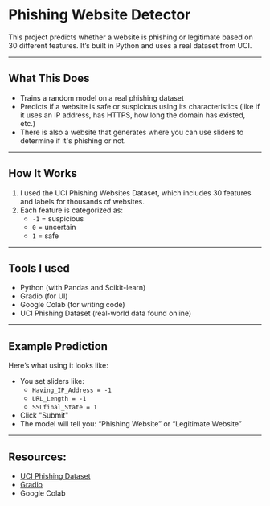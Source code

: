 #  Phishing Website Detector

This project predicts whether a website is phishing or legitimate based on 30 different features. It’s built in Python and uses a real dataset from UCI.

---

## What This Does

- Trains a random model on a real phishing dataset
- Predicts if a website is safe or suspicious using its characteristics (like if it uses an IP address, has HTTPS, how long the domain has existed, etc.)
- There is also a website that generates where you can use sliders to determine if it's phishing or not.

---

##  How It Works

1. I used the UCI Phishing Websites Dataset, which includes 30 features and labels for thousands of websites.
2. Each feature is categorized as:
   - `-1` = suspicious
   - `0` = uncertain
   - `1` = safe
   
---

## Tools I used

- Python (with Pandas and Scikit-learn)
- Gradio (for UI)
- Google Colab (for writing code)
- UCI Phishing Dataset (real-world data found online)

---

##  Example Prediction

Here’s what using it looks like:

- You set sliders like:
  - `Having_IP_Address = -1`
  - `URL_Length = -1`
  - `SSLfinal_State = 1`
- Click "Submit"
- The model will tell you:
 “Phishing Website” or “Legitimate Website”

---

## Resources:
- [UCI Phishing Dataset](https://archive.ics.uci.edu/ml/datasets/Phishing+Websites)
- [Gradio](https://gradio.app/)
- Google Colab
